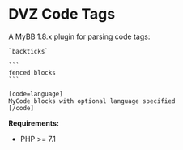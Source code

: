 # DVZ Code Tags

A MyBB 1.8.x plugin for parsing code tags:

`` `backticks` ``
````
```
fenced blocks
```
````
```
[code=language]
MyCode blocks with optional language specified
[/code]
```

**Requirements:**
- PHP >= 7.1
